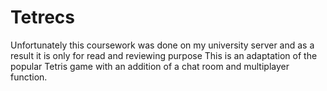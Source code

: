 # Tetrecs
Unfortunately this coursework was done on my university server and as a result it is only for read and reviewing purpose
This is an adaptation of the popular Tetris game with an addition of a chat room and multiplayer function.
